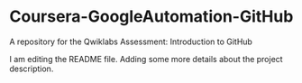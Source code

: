 # Coursera-GoogleAutomation-GitHub
A repository for the Qwiklabs Assessment: Introduction to GitHub

I am editing the README file. Adding some more details about the project description.

